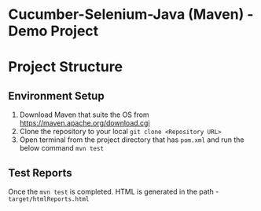 # Cucumber-Selenium-Java (Maven) - Demo Project

# Project Structure



## Environment Setup

1. Download Maven that suite the OS from https://maven.apache.org/download.cgi
2. Clone the repository to your local 
	```git clone <Repository URL>```
3. Open terminal from the project directory that has ```pom.xml``` and run the below command
```mvn test```



## Test Reports

Once the ```mvn test``` is completed.
HTML is generated in the path - ```target/htmlReports.html```
